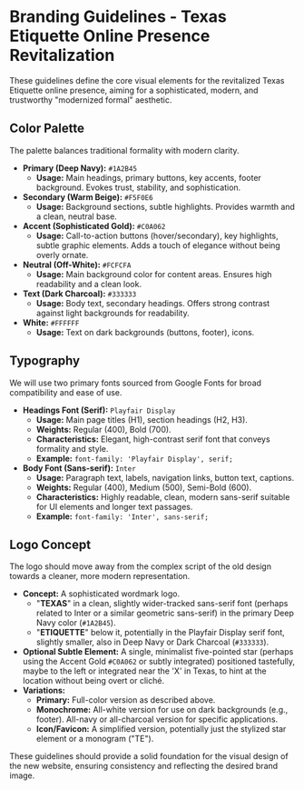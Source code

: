 # Branding Guidelines - Texas Etiquette Online Presence Revitalization

These guidelines define the core visual elements for the revitalized Texas Etiquette online presence, aiming for a sophisticated, modern, and trustworthy "modernized formal" aesthetic.

## Color Palette

The palette balances traditional formality with modern clarity.

* **Primary (Deep Navy):** `#1A2B45`
    * **Usage:** Main headings, primary buttons, key accents, footer background. Evokes trust, stability, and sophistication.
* **Secondary (Warm Beige):** `#F5F0E6`
    * **Usage:** Background sections, subtle highlights. Provides warmth and a clean, neutral base.
* **Accent (Sophisticated Gold):** `#C0A062`
    * **Usage:** Call-to-action buttons (hover/secondary), key highlights, subtle graphic elements. Adds a touch of elegance without being overly ornate.
* **Neutral (Off-White):** `#FCFCFA`
    * **Usage:** Main background color for content areas. Ensures high readability and a clean look.
* **Text (Dark Charcoal):** `#333333`
    * **Usage:** Body text, secondary headings. Offers strong contrast against light backgrounds for readability.
* **White:** `#FFFFFF`
    * **Usage:** Text on dark backgrounds (buttons, footer), icons.

## Typography

We will use two primary fonts sourced from Google Fonts for broad compatibility and ease of use.

* **Headings Font (Serif):** `Playfair Display`
    * **Usage:** Main page titles (H1), section headings (H2, H3).
    * **Weights:** Regular (400), Bold (700).
    * **Characteristics:** Elegant, high-contrast serif font that conveys formality and style.
    * **Example:** `font-family: 'Playfair Display', serif;`
* **Body Font (Sans-serif):** `Inter`
    * **Usage:** Paragraph text, labels, navigation links, button text, captions.
    * **Weights:** Regular (400), Medium (500), Semi-Bold (600).
    * **Characteristics:** Highly readable, clean, modern sans-serif suitable for UI elements and longer text passages.
    * **Example:** `font-family: 'Inter', sans-serif;`

## Logo Concept

The logo should move away from the complex script of the old design towards a cleaner, more modern representation.

* **Concept:** A sophisticated wordmark logo.
    * "**TEXAS**" in a clean, slightly wider-tracked sans-serif font (perhaps related to Inter or a similar geometric sans-serif) in the primary Deep Navy color (`#1A2B45`).
    * "**ETIQUETTE**" below it, potentially in the Playfair Display serif font, slightly smaller, also in Deep Navy or Dark Charcoal (`#333333`).
* **Optional Subtle Element:** A single, minimalist five-pointed star (perhaps using the Accent Gold `#C0A062` or subtly integrated) positioned tastefully, maybe to the left or integrated near the 'X' in Texas, to hint at the location without being overt or cliché.
* **Variations:**
    * **Primary:** Full-color version as described above.
    * **Monochrome:** All-white version for use on dark backgrounds (e.g., footer). All-navy or all-charcoal version for specific applications.
    * **Icon/Favicon:** A simplified version, potentially just the stylized star element or a monogram ("TE").

These guidelines should provide a solid foundation for the visual design of the new website, ensuring consistency and reflecting the desired brand image.
